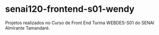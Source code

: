 # senai120-frontend-s01-wendy
Projetos realizados no Curso de Front End Turma WEBDES-S01 do SENAI Almirante Tamandaré.
